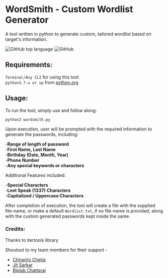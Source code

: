 # WordSmith - Custom Wordlist Generator
A tool written in python to generate custom, tailored wordlist based on target's information.  

![GitHub top language](https://img.shields.io/github/languages/top/whitefight18/Malicious_URL_Analyzer?style=flat-square&logo=python&logoColor=lightblue)  ![GitHub](https://img.shields.io/github/license/whitefight18/Malicious_URL_Analyzer?color=gree&style=flat-square)

## Requirements:
`Terminal/Any CLI` for using this tool.  
`python3.7.x or up` from [python.org](https://www.python.org/downloads/)  

## Usage:
To run the tool, simply use and follow along:

`python3 wordsmith.py`  

Upon execution, user will be prompted with the required information to generate the passwords, including:

-__Range of length of password__  
-__First Name, Last Name__  
-__Birthday (Date, Month, Year)__  
-__Phone Number__  
-__Any special keywords or characters__  

Additional Features included:

-__Special Characters__  
-__Leet Speak (1337) Characters__  
-__Capitalized / Uppercase Characters__  

After completion of execution, the tool will create a file with the supplied file-name, or make a default `Wordlist.txt`, if no file-name is provided, along with the custom generated passwords kept inside the same.

### Credits:

Thanks to itertools library

Shoutout to my team members for their support -
 - [Chiranjiv Chetia](https://github.com/chiranjiv11/)
 - [Jit Sarkar](https://github.com/sarkarjit/)
 - [Biplab Chattaraj](https://github.com/Biplab01avi)
